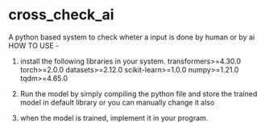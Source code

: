 # cross_check_ai
A python based system to check wheter a input is done by human or by ai
HOW TO USE - 
  1. install the following libraries in your system.
        transformers>=4.30.0
        torch>=2.0.0
        datasets>=2.12.0
        scikit-learn>=1.0.0
        numpy>=1.21.0
        tqdm>=4.65.0
     
  2. Run the model by simply compiling the python file and store the trained model in default library or you can manually change it also
  3. when the model is trained, implement it in your program. 
